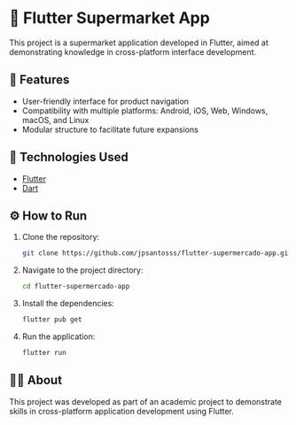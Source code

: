 # 🛒 Flutter Supermarket App

This project is a supermarket application developed in Flutter, aimed at demonstrating knowledge in cross-platform interface development.

## 📱 Features

- User-friendly interface for product navigation
- Compatibility with multiple platforms: Android, iOS, Web, Windows, macOS, and Linux
- Modular structure to facilitate future expansions

## 🚀 Technologies Used

- [Flutter](https://flutter.dev/)
- [Dart](https://dart.dev/)

## ⚙️ How to Run

1. Clone the repository:
   ```bash
   git clone https://github.com/jpsantosss/flutter-supermercado-app.git

2. Navigate to the project directory:
   ```bash
   cd flutter-supermercado-app

3. Install the dependencies:
   ```bash
   flutter pub get
   
4. Run the application:
   ```bash
   flutter run

## 🧑‍🎓 About

This project was developed as part of an academic project to demonstrate skills in cross-platform application development using Flutter.
